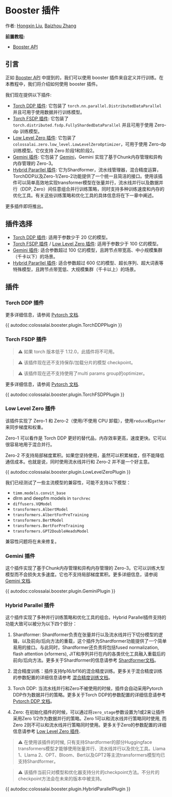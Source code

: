 # Booster 插件

作者: [Hongxin Liu](https://github.com/ver217), [Baizhou Zhang](https://github.com/Fridge003)

**前置教程:**
- [Booster API](./booster_api.md)

## 引言

正如 [Booster API](./booster_api.md) 中提到的，我们可以使用 booster 插件来自定义并行训练。在本教程中，我们将介绍如何使用 booster 插件。

我们现在提供以下插件:

- [Torch DDP 插件](#torch-ddp-插件): 它包装了 `torch.nn.parallel.DistributedDataParallel` 并且可用于使用数据并行训练模型。
- [Torch FSDP 插件](#torch-fsdp-插件): 它包装了 `torch.distributed.fsdp.FullyShardedDataParallel` 并且可用于使用 Zero-dp 训练模型。
- [Low Level Zero 插件](#low-level-zero-插件): 它包装了 `colossalai.zero.low_level.LowLevelZeroOptimizer`，可用于使用 Zero-dp 训练模型。它仅支持 Zero 阶段1和阶段2。
- [Gemini 插件](#gemini-插件): 它包装了 [Gemini](../features/zero_with_chunk.md)，Gemini 实现了基于Chunk内存管理和异构内存管理的 Zero-3。
- [Hybrid Pararllel 插件](#hybrid-parallel-插件): 它为Shardformer，流水线管理器，混合精度运算，TorchDDP以及Zero-1/Zero-2功能提供了一个统一且简洁的接口。使用该插件可以简单高效地实现transformer模型在张量并行，流水线并行以及数据并行（DDP, Zero）间任意组合并行训练策略，同时支持多种训练速度和内存的优化工具。有关这些训练策略和优化工具的具体信息将在下一章中阐述。

更多插件即将推出。

## 插件选择
- [Torch DDP 插件](#torch-ddp-插件): 适用于参数少于 20 亿的模型。
- [Torch FSDP 插件](#torch-fsdp-插件) / [Low Level Zero 插件](#low-level-zero-插件): 适用于参数少于 100 亿的模型。
- [Gemini 插件](#gemini-插件): 适合参数超过 100 亿的模型，且跨节点带宽高、中小规模集群（千卡以下）的场景。
- [Hybrid Pararllel 插件](#hybrid-parallel-插件): 适合参数超过 600 亿的模型、超长序列、超大词表等特殊模型，且跨节点带宽低、大规模集群（千卡以上）的场景。

## 插件

### Torch DDP 插件

更多详细信息，请参阅 [Pytorch 文档](https://pytorch.org/docs/main/generated/torch.nn.parallel.DistributedDataParallel.html#torch.nn.parallel.DistributedDataParallel).

{{ autodoc:colossalai.booster.plugin.TorchDDPPlugin }}

### Torch FSDP 插件

> ⚠ 如果 torch 版本低于 1.12.0，此插件将不可用。

> ⚠ 该插件现在还不支持保存/加载分片的模型 checkpoint。

> ⚠ 该插件现在还不支持使用了multi params group的optimizer。

更多详细信息，请参阅 [Pytorch 文档](https://pytorch.org/docs/main/fsdp.html).

{{ autodoc:colossalai.booster.plugin.TorchFSDPPlugin }}


### Low Level Zero 插件

该插件实现了 Zero-1 和 Zero-2（使用/不使用 CPU 卸载），使用`reduce`和`gather`来同步梯度和权重。

Zero-1 可以看作是 Torch DDP 更好的替代品，内存效率更高，速度更快。它可以很容易地用于混合并行。

Zero-2 不支持局部梯度累积。如果您坚持使用，虽然可以积累梯度，但不能降低通信成本。也就是说，同时使用流水线并行和 Zero-2 并不是一个好主意。

{{ autodoc:colossalai.booster.plugin.LowLevelZeroPlugin }}

我们已经测试了一些主流模型的兼容性，可能不支持以下模型：

- `timm.models.convit_base`
- dlrm and deepfm models in `torchrec`
- `diffusers.VQModel`
- `transformers.AlbertModel`
- `transformers.AlbertForPreTraining`
- `transformers.BertModel`
- `transformers.BertForPreTraining`
- `transformers.GPT2DoubleHeadsModel`

兼容性问题将在未来修复。

### Gemini 插件

这个插件实现了基于Chunk内存管理和异构内存管理的 Zero-3。它可以训练大型模型而不会损失太多速度。它也不支持局部梯度累积。更多详细信息，请参阅 [Gemini 文档](../features/zero_with_chunk.md).

{{ autodoc:colossalai.booster.plugin.GeminiPlugin }}

### Hybrid Parallel 插件

这个插件实现了多种并行训练策略和优化工具的组合。Hybrid Parallel插件支持的功能大致可以被分为以下四个部分：

1. Shardformer: Shardformer负责在张量并行以及流水线并行下切分模型的逻辑，以及前向/后向方法的重载，这个插件为Shardformer功能提供了一个简单易用的接口。与此同时，Shardformer还负责将包括fused normalization, flash attention (xformers), JIT和序列并行在内的各类优化工具融入重载后的前向/后向方法。更多关于Shardformer的信息请参考 [Shardformer文档](../features/shardformer.md)。

2. 混合精度训练：插件支持fp16/bf16的混合精度训练。更多关于混合精度训练的参数配置的详细信息请参考 [混合精度训练文档](../features/mixed_precision_training_with_booster.md)。

3. Torch DDP: 当流水线并行和Zero不被使用的时候，插件会自动采用Pytorch DDP作为数据并行的策略。更多关于Torch DDP的参数配置的详细信息请参考 [Pytorch DDP 文档](https://pytorch.org/docs/main/generated/torch.nn.parallel.DistributedDataParallel.html#torch.nn.parallel.DistributedDataParallel)。

4. Zero: 在初始化插件的时候，可以通过将`zero_stage`参数设置为1或2来让插件采用Zero 1/2作为数据并行的策略。Zero 1可以和流水线并行策略同时使用, 而Zero 2则不可以和流水线并行策略同时使用。更多关于Zero的参数配置的详细信息请参考 [Low Level Zero 插件](#low-level-zero-插件).

> ⚠ 在使用该插件的时候, 只有支持Shardformer的部分Huggingface transformers模型才能够使用张量并行、流水线并行以及优化工具。Llama 1、Llama 2、OPT、Bloom、Bert以及GPT2等主流transformers模型均已支持Shardformer。

> ⚠ 该插件当前只对模型和优化器支持分片的checkpoint方法。不分片的checkpoint方法会在未来的版本中被支持。

{{ autodoc:colossalai.booster.plugin.HybridParallelPlugin }}

<!-- doc-test-command: echo  -->
